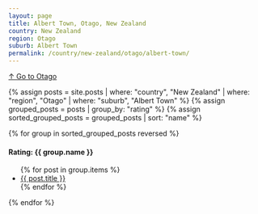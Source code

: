 ```yaml
---
layout: page
title: Albert Town, Otago, New Zealand
country: New Zealand
region: Otago
suburb: Albert Town
permalink: /country/new-zealand/otago/albert-town/
---
```

[↑ Go to Otago](/country/new-zealand/otago/)

{% assign posts = site.posts | where: "country", "New Zealand" | where: "region", "Otago" | where: "suburb", "Albert Town" %}
{% assign grouped_posts = posts | group_by: "rating" %}
{% assign sorted_grouped_posts = grouped_posts | sort: "name" %}

{% for group in sorted_grouped_posts reversed %}
  <h4>Rating: {{ group.name }}</h4>
  <ul>
    {% for post in group.items %}
      <li><a href="{{ post.url }}">{{ post.title }}</a></li>
    {% endfor %}
  </ul>
{% endfor %}
